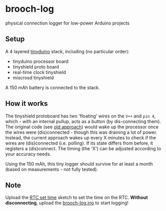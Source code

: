 # brooch-log
physical connection logger for low-power Arduino projects

## Setup
A 4 layered [tinyduino](https://tinycircuits.com/pages/tinyduino-overview) stack, including (no particular order):

- tinyduino processor board
- tinyshield proto board
- real-time clock tinyshield
- miscrosd tinyshield

A 150 mAh battery is connected to the stack.

## How it works
The tinyshield protoboard has two 'floating' wires on the `V++` and `pin 4`, which - with an internal pullup, acts as a button (by dis-connecting them). The original code (see [old approach](/old-interrupt-approach)) would wake up the processor once the wires were (dis)connected - though this was draining a lot of power. Instead, the current approach wakes up every X minutes to check if the wires are (dis)connected (i.e. polling). If its state differs from before, it registers a (dis)connect. The timing (the 'X') can be adjusted according to your accuracy needs.

Using the 150 mAh, this tiny logger should survive for at least a month (based on measurements - not fully tested).

## Note
Upload the [RTC set time](/rtc-set-time) sketch to set the time on the RTC. **Without disconnecting**, upload the [brooch-log.ino](brooch-log.ino) to start logging!
